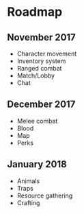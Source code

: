 # Roadmap
## November 2017
- Character movement
- Inventory system
- Ranged combat
- Match/Lobby
- Chat

## December 2017
- Melee combat
- Blood
- Map
- Perks

## January 2018
- Animals
- Traps
- Resource gathering
- Crafting
